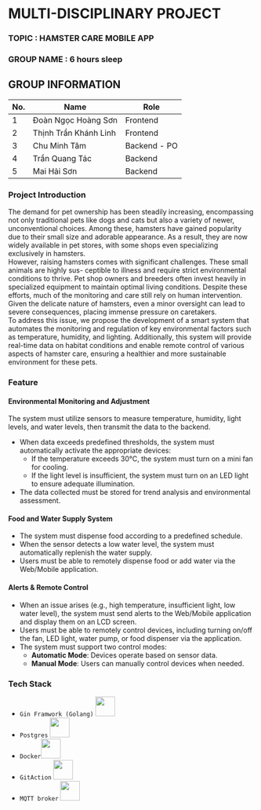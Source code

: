 # MULTI-DISCIPLINARY PROJECT
### TOPIC : HAMSTER CARE MOBILE APP
### GROUP NAME : 6 hours sleep
## GROUP INFORMATION

| No. | Name                  | Role     |
|-----|-----------------------|----------|
| 1   | Đoàn Ngọc Hoàng Sơn  | Frontend |
| 2   | Thịnh Trần Khánh Linh | Frontend |
| 3   | Chu Minh Tâm         | Backend - PO|
| 4   | Trần Quang Tác       | Backend  |
| 5   | Mai Hải Sơn          | Backend  |

### Project Introduction
The demand for pet ownership has been steadily increasing, encompassing not only traditional pets
like dogs and cats but also a variety of newer, unconventional choices. Among these, hamsters have gained
popularity due to their small size and adorable appearance. As a result, they are now widely available
in pet stores, with some shops even specializing exclusively in hamsters.
</br>
However, raising hamsters comes with significant challenges. These small animals are highly sus-
ceptible to illness and require strict environmental conditions to thrive. Pet shop owners and breeders
often invest heavily in specialized equipment to maintain optimal living conditions. Despite these efforts,
much of the monitoring and care still rely on human intervention. Given the delicate nature of hamsters,
even a minor oversight can lead to severe consequences, placing immense pressure on caretakers.
</br>
To address this issue, we propose the development of a smart system that automates the monitoring
and regulation of key environmental factors such as temperature, humidity, and lighting. Additionally,
this system will provide real-time data on habitat conditions and enable remote control of various aspects
of hamster care, ensuring a healthier and more sustainable environment for these pets.
### Feature 
#### Environmental Monitoring and Adjustment
The system must utilize sensors to measure temperature, humidity, light levels, and water levels, then transmit the data to the backend.

- When data exceeds predefined thresholds, the system must automatically activate the appropriate devices:
  - If the temperature exceeds 30°C, the system must turn on a mini fan for cooling.
  - If the light level is insufficient, the system must turn on an LED light to ensure adequate illumination.
- The data collected must be stored for trend analysis and environmental assessment.

#### Food and Water Supply System
- The system must dispense food according to a predefined schedule.
- When the sensor detects a low water level, the system must automatically replenish the water supply.
- Users must be able to remotely dispense food or add water via the Web/Mobile application.

#### Alerts & Remote Control
- When an issue arises (e.g., high temperature, insufficient light, low water level), the system must send alerts to the Web/Mobile application and display them on an LCD screen.
- Users must be able to remotely control devices, including turning on/off the fan, LED light, water pump, or food dispenser via the application.
- The system must support two control modes:
  - **Automatic Mode**: Devices operate based on sensor data.
  - **Manual Mode**: Users can manually control devices when needed.
### Tech Stack

- `Gin Framwork (Golang)` <img src="https://cdn.jsdelivr.net/gh/devicons/devicon/icons/go/go-original.svg" width="40" />
- `Postgres` <img src="https://cdn.jsdelivr.net/gh/devicons/devicon/icons/postgresql/postgresql-original.svg" width="40" />
- `Docker`<img src="https://cdn.jsdelivr.net/gh/devicons/devicon/icons/docker/docker-original.svg" width="40" />
- `GitAction` <img src="https://cdn.jsdelivr.net/gh/devicons/devicon/icons/github/github-original.svg" width="40" />
- `MQTT broker` <img src="https://upload.wikimedia.org/wikipedia/commons/3/3b/MQTT_logo.svg" width="40" />
